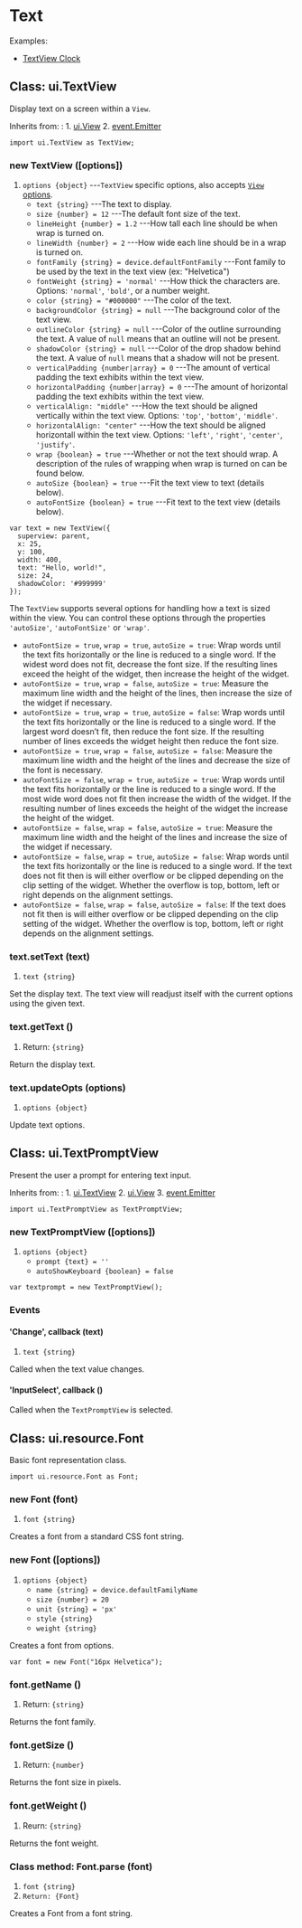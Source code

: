 # Text

Examples:

* [TextView Clock](../example/text-textviewsclock/)


## Class: ui.TextView

Display text on a screen within a `View`.

Inherits from:
:    1. [ui.View](./ui-view.html)
     2. [event.Emitter](./event.html#class-event.emitter)

~~~
import ui.TextView as TextView;
~~~

### new TextView ([options])
1. `options {object}` ---`TextView` specific options, also accepts [`View` options](./ui-view.html#new-view-options).
	* `text {string}` ---The text to display.
	* `size {number} = 12` ---The default font size of the text.
	* `lineHeight {number} = 1.2` ---How tall each line should be when wrap is turned on.
	* `lineWidth {number} = 2` ---How wide each line should be in a wrap is turned on.
	* `fontFamily {string} = device.defaultFontFamily` ---Font family to be used by the text in the text view (ex: "Helvetica")
	* `fontWeight {string} = 'normal'` ---How thick the characters are. Options: `'normal'`, `'bold'`, or a number weight.
	* `color {string} = "#000000"` ---The color of the text.
	* `backgroundColor {string} = null` ---The background color of the text view.
	* `outlineColor {string} = null` ---Color of the outline surrounding the text.  A value of `null` means that an outline will not be present.
	* `shadowColor {string} = null` ---Color of the drop shadow behind the text. A value of `null` means that a shadow will not be present.
	* `verticalPadding {number|array} = 0` ---The amount of vertical padding the text exhibits within the text view.
	* `horizontalPadding {number|array} = 0` ---The amount of horizontal padding the text exhibits within the text view.
	* `verticalAlign: "middle"` ---How the text should be aligned vertically within the text view. Options: `'top'`, `'bottom'`, `'middle'`.
	* `horizontalAlign: "center"` ---How the text should be aligned horizontall within the text view. Options: `'left'`, `'right'`, `'center'`, `'justify'`.
	* `wrap {boolean} = true` ---Whether or not the text should wrap. A description of the rules of wrapping when wrap is turned on can be found below.
	* `autoSize {boolean} = true` ---Fit the text view to text (details below).
	* `autoFontSize {boolean} = true` ---Fit text to the text view (details below).

~~~
var text = new TextView({
  superview: parent,
  x: 25,
  y: 100,
  width: 400,
  text: "Hello, world!",
  size: 24,
  shadowColor: '#999999'
});
~~~

The `TextView` supports several options for handling how a
text is sized within the view. You can control these options
through the properties `'autoSize'`, `'autoFontSize'` or `'wrap'`.

* `autoFontSize = true`, `wrap = true`, `autoSize = true`:
  Wrap words until the text fits horizontally or the line is
  reduced to a single word. If the widest word does not
  fit, decrease the font size. If the resulting lines exceed
  the height of the widget, then increase the height of the widget.
* `autoFontSize = true`, `wrap = false`, `autoSize = true`:
  Measure the maximum line width and the height of the
  lines, then increase the size of the widget if necessary.
* `autoFontSize = true`, `wrap = true`, `autoSize = false`: Wrap
  words until the text fits horizontally or the line is
  reduced to a single word. If the largest word doesn’t fit,
  then reduce the font size. If the resulting number of
  lines exceeds the widget height then reduce the font size.
* `autoFontSize = true`, `wrap = false`, `autoSize = false`:
  Measure the maximum line width and the height of the lines
  and decrease the size of the font is necessary.
* `autoFontSize = false`, `wrap = true`, `autoSize = true`: Wrap
  words until the text fits horizontally or the line is
  reduced to a single word. If the most wide word does not
  fit then increase the width of the widget. If the
  resulting number of lines exceeds the height of the widget
  the increase the height of the widget.
* `autoFontSize = false`, `wrap = false`, `autoSize = true`:
  Measure the maximum line width and the height of the lines
  and increase the size of the widget if necessary.
* `autoFontSize = false`, `wrap = true`, `autoSize = false`:
  Wrap words until the text fits horizontally or the line is
  reduced to a single word. If the text does not fit then is
  will either overflow or be clipped depending on the clip
  setting of the widget. Whether the overflow is top,
  bottom, left or right depends on the alignment settings.
* `autoFontSize = false`, `wrap = false`, `autoSize = false`:
  If the text does not fit then is will either overflow or
  be clipped depending on the clip setting of the
  widget. Whether the overflow is top, bottom, left or right
  depends on the alignment settings.


### text.setText (text)
1. `text {string}`

Set the display text. The text view will readjust itself
with the current options using the given text.

### text.getText ()
1. Return: `{string}`

Return the display text.

### text.updateOpts (options)
1. `options {object}`

Update text options.


## Class: ui.TextPromptView

Present the user a prompt for entering text input.

Inherits from:
:    1. [ui.TextView](./ui-text.html#class-ui.textview)
     2. [ui.View](./ui-view.html)
	 3. [event.Emitter](./event.html#class-event.emitter)

~~~
import ui.TextPromptView as TextPromptView;
~~~

### new TextPromptView ([options])
1. `options {object}`
	* `prompt {text} = ''`
	* `autoShowKeyboard {boolean} = false`

~~~
var textprompt = new TextPromptView();
~~~

### Events

#### \'Change\', callback (text)
1. `text {string}`

Called when the text value changes.

#### \'InputSelect\', callback ()

Called when the `TextPromptView` is selected.


<!--
## Class: ui.TextInputView

Enter text input inline. *This is not working.*

Inherits from:
:    1. [ui.View](./ui-view.html)
	 2. [event.Emitter](./event.html#class-event.emitter)

~~~
import ui.TextInputView as TextInputView;
~~~

### new TextInputView ([options])
1. `options {object`

-->

## Class: ui.resource.Font

Basic font representation class.

~~~
import ui.resource.Font as Font;
~~~

### new Font (font)
1. `font {string}`

Creates a font from a standard CSS font string.

### new Font ([options])
1. `options {object}`
	* `name {string} = device.defaultFamilyName`
	* `size {number} = 20`
	* `unit {string} = 'px'`
	* `style {string}`
	* `weight {string}`

Creates a font from options.

~~~
var font = new Font("16px Helvetica");
~~~

### font.getName ()
1. Return: `{string}`

Returns the font family.

### font.getSize ()
1. Return: `{number}`

Returns the font size in pixels.

### font.getWeight ()
1. Reurn: `{string}`

Returns the font weight.

### Class method: Font.parse (font)
1. `font {string}`
2. `Return: {Font}`

Creates a Font from a font string.
